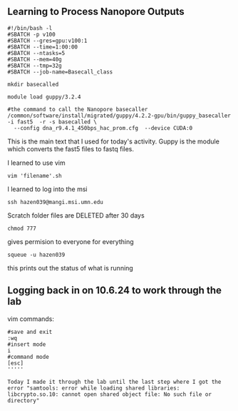 ## Learning to Process Nanopore Outputs

`````
#!/bin/bash -l
#SBATCH -p v100                                             
#SBATCH --gres=gpu:v100:1
#SBATCH --time=1:00:00
#SBATCH --ntasks=5
#SBATCH --mem=40g
#SBATCH --tmp=32g
#SBATCH --job-name=Basecall_class

mkdir basecalled

module load guppy/3.2.4

#the command to call the Nanopore basecaller
/common/software/install/migrated/guppy/4.2.2-gpu/bin/guppy_basecaller -i fast5  -r -s basecalled \
  --config dna_r9.4.1_450bps_hac_prom.cfg  --device CUDA:0
`````
This is the main text that I used for today's activity. 
Guppy is the module which converts the fast5 files to fastq files. 

I learned to use vim
`````
vim 'filename'.sh
`````

I learned to log into the msi
`````
ssh hazen039@mangi.msi.umn.edu
`````

Scratch folder files are DELETED after 30 days  
`````
chmod 777
`````
gives permision to everyone for everything

`````
squeue -u hazen039
`````
this prints out the status of what is running

## Logging back in on 10.6.24 to work through the lab

vim commands: 
`````
#save and exit
:wq 
#insert mode
i
#command mode
[esc]
'''''

Today I made it through the lab until the last step where I got the error "samtools: error while loading shared libraries: libcrypto.so.10: cannot open shared object file: No such file or directory"
